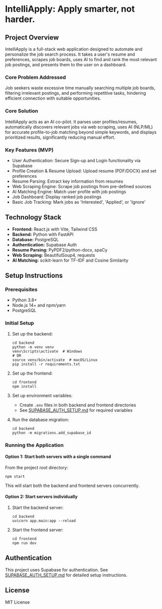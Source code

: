 # IntelliApply: Apply smarter, not harder.

## Project Overview

IntelliApply is a full-stack web application designed to automate and personalize the job search process. It takes a user's resume and preferences, scrapes job boards, uses AI to find and rank the most relevant job postings, and presents them to the user on a dashboard.

### Core Problem Addressed

Job seekers waste excessive time manually searching multiple job boards, filtering irrelevant postings, and performing repetitive tasks, hindering efficient connection with suitable opportunities.

### Core Solution

IntelliApply acts as an AI co-pilot. It parses user profiles/resumes, automatically discovers relevant jobs via web scraping, uses AI (NLP/ML) for accurate profile-to-job matching beyond simple keywords, and displays prioritized results, significantly reducing manual effort.

### Key Features (MVP)

- User Authentication: Secure Sign-up and Login functionality via Supabase
- Profile Creation & Resume Upload: Upload resume (PDF/DOCX) and set preferences
- Resume Parsing: Extract key information from resumes
- Web Scraping Engine: Scrape job postings from pre-defined sources
- AI Matching Engine: Match user profile with job postings
- Job Dashboard: Display ranked job postings
- Basic Job Tracking: Mark jobs as 'Interested', 'Applied', or 'Ignore'

## Technology Stack

- **Frontend:** React.js with Vite, Tailwind CSS
- **Backend:** Python with FastAPI
- **Database:** PostgreSQL
- **Authentication:** Supabase Auth
- **Resume Parsing:** PyPDF2/python-docx, spaCy
- **Web Scraping:** BeautifulSoup4, requests
- **AI Matching:** scikit-learn for TF-IDF and Cosine Similarity

## Setup Instructions

### Prerequisites

- Python 3.8+
- Node.js 14+ and npm/yarn
- PostgreSQL

### Initial Setup

1. Set up the backend:
   ```
   cd backend
   python -m venv venv
   venv\Scripts\activate  # Windows
   # OR
   source venv/bin/activate  # macOS/Linux
   pip install -r requirements.txt
   ```

2. Set up the frontend:
   ```
   cd frontend
   npm install
   ```

3. Set up environment variables:
   - Create `.env` files in both backend and frontend directories
   - See [SUPABASE_AUTH_SETUP.md](SUPABASE_AUTH_SETUP.md) for required variables

4. Run the database migration:
   ```
   cd backend
   python -m migrations.add_supabase_id
   ```

### Running the Application

#### Option 1: Start both servers with a single command

From the project root directory:
```
npm start
```

This will start both the backend and frontend servers concurrently.

#### Option 2: Start servers individually

1. Start the backend server:
   ```
   cd backend
   uvicorn app.main:app --reload
   ```

2. Start the frontend server:
   ```
   cd frontend
   npm run dev
   ```

## Authentication

This project uses Supabase for authentication. See [SUPABASE_AUTH_SETUP.md](SUPABASE_AUTH_SETUP.md) for detailed setup instructions.

## License

MIT License

